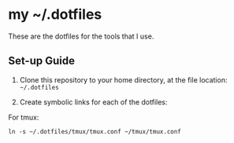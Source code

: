 # my ~/.dotfiles

These are the dotfiles for the tools that I use. 

## Set-up Guide

1. Clone this repository to your home directory, at the file location:
`~/.dotfiles`

2. Create symbolic links for each of the dotfiles:

For tmux:
```
ln -s ~/.dotfiles/tmux/tmux.conf ~/tmux/tmux.conf
```
